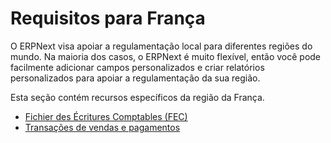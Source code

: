 # Requisitos para França



O ERPNext visa apoiar a regulamentação local para diferentes regiões do mundo. Na maioria dos casos, o ERPNext é muito flexível, então você pode facilmente adicionar campos personalizados e criar relatórios personalizados para apoiar a regulamentação da sua região.


Esta seção contém recursos específicos da região da França.


* [Fichier des Écritures Comptables (FEC)](/docs/pt/regional/france/fichier_des_ecritures_comptables)
* [Transações de vendas e pagamentos](/docs/pt/regional/france/local_overrides)



